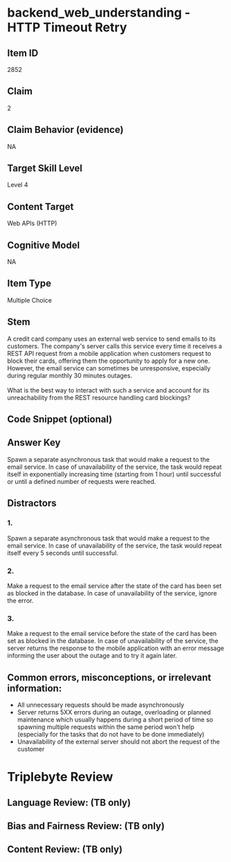 # backend_web_understanding - HTTP Timeout Retry

## Item ID
2852

## Claim
2

## Claim Behavior (evidence)
NA

## Target Skill Level
Level 4

## Content Target
Web APIs (HTTP)

## Cognitive Model
NA

## Item Type
Multiple Choice

## Stem
A credit card company uses an external web service to send emails to its customers. The company's server calls this service every time it receives a REST API request from a mobile application when customers request to block their cards, offering them the opportunity to apply for a new one. However, the email service can sometimes be unresponsive, especially during regular monthly 30 minutes outages.
<br><br>
What is the best way to interact with such a service and account for its unreachability from the REST resource handling card blockings?

## Code Snippet (optional)

## Answer Key
Spawn a separate asynchronous task that would make a request to the email service. In case of unavailability of the service, the task would repeat itself in exponentially increasing time (starting from 1 hour) until successful or until a defined number of requests were reached.

## Distractors

### 1.
Spawn a separate asynchronous task that would make a request to the email service. In case of unavailability of the service, the task would repeat itself every 5 seconds until successful.

### 2.
Make a request to the email service after the state of the card has been set as blocked in the database. In case of unavailability of the service, ignore the error.

### 3.
Make a request to the email service before the state of the card has been set as blocked in the database. In case of unavailability of the service, the server returns the response to the mobile application with an error message informing the user about the outage and to try it again later.

## Common errors, misconceptions, or irrelevant information:
- All unnecessary requests should be made asynchronously
- Server returns 5XX errors during an outage, overloading or planned maintenance which usually happens during a short period of time so spawning multiple requests within the same period won't help (especially for the tasks that do not have to be done immediately)
- Unavailability of the external server should not abort the request of the customer

# Triplebyte Review

## Language Review: (TB only)

## Bias and Fairness Review: (TB only)

## Content Review: (TB only)
